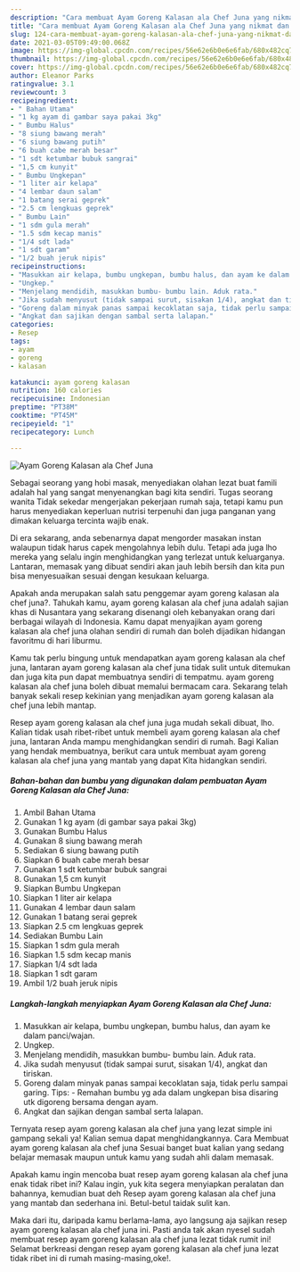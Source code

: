 ```yaml
---
description: "Cara membuat Ayam Goreng Kalasan ala Chef Juna yang nikmat dan Mudah Dibuat"
title: "Cara membuat Ayam Goreng Kalasan ala Chef Juna yang nikmat dan Mudah Dibuat"
slug: 124-cara-membuat-ayam-goreng-kalasan-ala-chef-juna-yang-nikmat-dan-mudah-dibuat
date: 2021-03-05T09:49:00.068Z
image: https://img-global.cpcdn.com/recipes/56e62e6b0e6e6fab/680x482cq70/ayam-goreng-kalasan-ala-chef-juna-foto-resep-utama.jpg
thumbnail: https://img-global.cpcdn.com/recipes/56e62e6b0e6e6fab/680x482cq70/ayam-goreng-kalasan-ala-chef-juna-foto-resep-utama.jpg
cover: https://img-global.cpcdn.com/recipes/56e62e6b0e6e6fab/680x482cq70/ayam-goreng-kalasan-ala-chef-juna-foto-resep-utama.jpg
author: Eleanor Parks
ratingvalue: 3.1
reviewcount: 3
recipeingredient:
- " Bahan Utama"
- "1 kg ayam di gambar saya pakai 3kg"
- " Bumbu Halus"
- "8 siung bawang merah"
- "6 siung bawang putih"
- "6 buah cabe merah besar"
- "1 sdt ketumbar bubuk sangrai"
- "1,5 cm kunyit"
- " Bumbu Ungkepan"
- "1 liter air kelapa"
- "4 lembar daun salam"
- "1 batang serai geprek"
- "2.5 cm lengkuas geprek"
- " Bumbu Lain"
- "1 sdm gula merah"
- "1.5 sdm kecap manis"
- "1/4 sdt lada"
- "1 sdt garam"
- "1/2 buah jeruk nipis"
recipeinstructions:
- "Masukkan air kelapa, bumbu ungkepan, bumbu halus, dan ayam ke dalam panci/wajan."
- "Ungkep."
- "Menjelang mendidih, masukkan bumbu- bumbu lain. Aduk rata."
- "Jika sudah menyusut (tidak sampai surut, sisakan 1/4), angkat dan tiriskan."
- "Goreng dalam minyak panas sampai kecoklatan saja, tidak perlu sampai garing. Tips: Remahan bumbu yg ada dalam ungkepan bisa disaring utk digoreng bersama dengan ayam."
- "Angkat dan sajikan dengan sambal serta lalapan."
categories:
- Resep
tags:
- ayam
- goreng
- kalasan

katakunci: ayam goreng kalasan 
nutrition: 160 calories
recipecuisine: Indonesian
preptime: "PT38M"
cooktime: "PT45M"
recipeyield: "1"
recipecategory: Lunch

---
```



![Ayam Goreng Kalasan ala Chef Juna](https://img-global.cpcdn.com/recipes/56e62e6b0e6e6fab/680x482cq70/ayam-goreng-kalasan-ala-chef-juna-foto-resep-utama.jpg)

Sebagai seorang yang hobi masak, menyediakan olahan lezat buat famili adalah hal yang sangat menyenangkan bagi kita sendiri. Tugas seorang  wanita Tidak sekedar mengerjakan pekerjaan rumah saja, tetapi kamu pun harus menyediakan keperluan nutrisi terpenuhi dan juga panganan yang dimakan keluarga tercinta wajib enak.

Di era  sekarang, anda sebenarnya dapat mengorder masakan instan walaupun tidak harus capek mengolahnya lebih dulu. Tetapi ada juga lho mereka yang selalu ingin menghidangkan yang terlezat untuk keluarganya. Lantaran, memasak yang dibuat sendiri akan jauh lebih bersih dan kita pun bisa menyesuaikan sesuai dengan kesukaan keluarga. 



Apakah anda merupakan salah satu penggemar ayam goreng kalasan ala chef juna?. Tahukah kamu, ayam goreng kalasan ala chef juna adalah sajian khas di Nusantara yang sekarang disenangi oleh kebanyakan orang dari berbagai wilayah di Indonesia. Kamu dapat menyajikan ayam goreng kalasan ala chef juna olahan sendiri di rumah dan boleh dijadikan hidangan favoritmu di hari liburmu.

Kamu tak perlu bingung untuk mendapatkan ayam goreng kalasan ala chef juna, lantaran ayam goreng kalasan ala chef juna tidak sulit untuk ditemukan dan juga kita pun dapat membuatnya sendiri di tempatmu. ayam goreng kalasan ala chef juna boleh dibuat memalui bermacam cara. Sekarang telah banyak sekali resep kekinian yang menjadikan ayam goreng kalasan ala chef juna lebih mantap.

Resep ayam goreng kalasan ala chef juna juga mudah sekali dibuat, lho. Kalian tidak usah ribet-ribet untuk membeli ayam goreng kalasan ala chef juna, lantaran Anda mampu menghidangkan sendiri di rumah. Bagi Kalian yang hendak membuatnya, berikut cara untuk membuat ayam goreng kalasan ala chef juna yang mantab yang dapat Kita hidangkan sendiri.

<!--inarticleads1-->

##### Bahan-bahan dan bumbu yang digunakan dalam pembuatan Ayam Goreng Kalasan ala Chef Juna:

1. Ambil  Bahan Utama
1. Gunakan 1 kg ayam (di gambar saya pakai 3kg)
1. Gunakan  Bumbu Halus
1. Gunakan 8 siung bawang merah
1. Sediakan 6 siung bawang putih
1. Siapkan 6 buah cabe merah besar
1. Gunakan 1 sdt ketumbar bubuk sangrai
1. Gunakan 1,5 cm kunyit
1. Siapkan  Bumbu Ungkepan
1. Siapkan 1 liter air kelapa
1. Gunakan 4 lembar daun salam
1. Gunakan 1 batang serai geprek
1. Siapkan 2.5 cm lengkuas geprek
1. Sediakan  Bumbu Lain
1. Siapkan 1 sdm gula merah
1. Siapkan 1.5 sdm kecap manis
1. Siapkan 1/4 sdt lada
1. Siapkan 1 sdt garam
1. Ambil 1/2 buah jeruk nipis




<!--inarticleads2-->

##### Langkah-langkah menyiapkan Ayam Goreng Kalasan ala Chef Juna:

1. Masukkan air kelapa, bumbu ungkepan, bumbu halus, dan ayam ke dalam panci/wajan.
1. Ungkep.
1. Menjelang mendidih, masukkan bumbu- bumbu lain. Aduk rata.
1. Jika sudah menyusut (tidak sampai surut, sisakan 1/4), angkat dan tiriskan.
1. Goreng dalam minyak panas sampai kecoklatan saja, tidak perlu sampai garing. Tips: - Remahan bumbu yg ada dalam ungkepan bisa disaring utk digoreng bersama dengan ayam.
1. Angkat dan sajikan dengan sambal serta lalapan.




Ternyata resep ayam goreng kalasan ala chef juna yang lezat simple ini gampang sekali ya! Kalian semua dapat menghidangkannya. Cara Membuat ayam goreng kalasan ala chef juna Sesuai banget buat kalian yang sedang belajar memasak maupun untuk kamu yang sudah ahli dalam memasak.

Apakah kamu ingin mencoba buat resep ayam goreng kalasan ala chef juna enak tidak ribet ini? Kalau ingin, yuk kita segera menyiapkan peralatan dan bahannya, kemudian buat deh Resep ayam goreng kalasan ala chef juna yang mantab dan sederhana ini. Betul-betul taidak sulit kan. 

Maka dari itu, daripada kamu berlama-lama, ayo langsung aja sajikan resep ayam goreng kalasan ala chef juna ini. Pasti anda tak akan nyesel sudah membuat resep ayam goreng kalasan ala chef juna lezat tidak rumit ini! Selamat berkreasi dengan resep ayam goreng kalasan ala chef juna lezat tidak ribet ini di rumah masing-masing,oke!.

